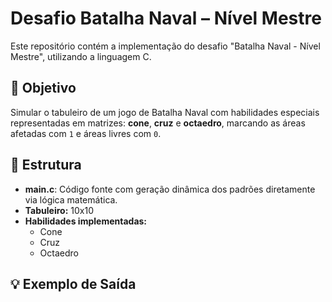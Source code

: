 # Desafio Batalha Naval – Nível Mestre

Este repositório contém a implementação do desafio "Batalha Naval - Nível Mestre", utilizando a linguagem C.

## 🎯 Objetivo

Simular o tabuleiro de um jogo de Batalha Naval com habilidades especiais representadas em matrizes: **cone**, **cruz** e **octaedro**, marcando as áreas afetadas com `1` e áreas livres com `0`.

## 📌 Estrutura

- **main.c**: Código fonte com geração dinâmica dos padrões diretamente via lógica matemática.
- **Tabuleiro:** 10x10
- **Habilidades implementadas:**
  - Cone
  - Cruz
  - Octaedro

## 💡 Exemplo de Saída

